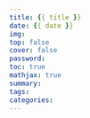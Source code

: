 ```yaml
---
title: {{ title }}
date: {{ date }}
img: 
top: false
cover: false
password:
toc: true
mathjax: true
summary:
tags:
categories:
---
```


